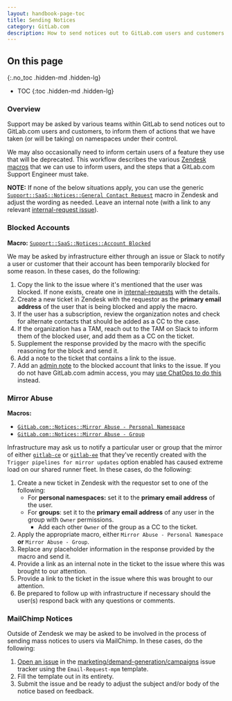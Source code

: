 ```yaml
---
layout: handbook-page-toc
title: Sending Notices
category: GitLab.com
description: How to send notices out to GitLab.com users and customers to inform them of various actions on namespaces under their control
---
```


## On this page
{:.no_toc .hidden-md .hidden-lg}

- TOC
{:toc .hidden-md .hidden-lg}

### Overview

Support may be asked by various teams within GitLab to send notices out to GitLab.com users and customers, to inform them of actions that we have taken (or will be taking) on namespaces under their control.

We may also occasionally need to inform certain users of a feature they use that will be deprecated. This workflow describes the various [Zendesk macros](https://about.gitlab.com/handbook/support/support-ops/documentation/zendesk_global_macros.html) that we can use to inform users, and the steps that a GitLab.com Support Engineer must take.

**NOTE:** If none of the below situations apply, you can use the generic [`Support::SaaS::Notices::General Contact Request`](https://gitlab.com/search?utf8=%E2%9C%93&group_id=2573624&project_id=17008590&scope=&search_code=true&snippets=false&repository_ref=master&nav_source=navbar&search=id%3A+360013369860) macro in Zendesk and adjust the wording as needed. Leave an internal note (with a link to any relevant [internal-request issue](https://about.gitlab.com/handbook/support/workflows/internal_requests.html#contact-request)).

### Blocked Accounts

**Macro:** [`Support::SaaS::Notices::Account Blocked`](https://gitlab.com/gitlab-com/support/support-ops/zendesk-macros/-/blob/master/macros/active/Support/SaaS/Notices/Account%20Blocked.yaml)

We may be asked by infrastructure either through an issue or Slack to notify a user or customer that their account has been temporarily blocked for some reason. In these cases, do the following:

1. Copy the link to the issue where it's mentioned that the user was blocked. If none exists, create one in [internal-requests](https://gitlab.com/gitlab-com/support/internal-requests/issues) with the details.
1. Create a new ticket in Zendesk with the requestor as the **primary email address** of the user that is being blocked and apply the macro.
1. If the user has a subscription, review the organization notes and check for alternate contacts that should be added as a CC to the case.
1. If the organization has a TAM, reach out to the TAM on Slack to inform them of the blocked user, and add them as a CC on the ticket.
1. Supplement the response provided by the macro with the specific reasoning for the block and send it.
1. Add a note to the ticket that contains a link to the issue.
1. Add an [admin note](admin_note.html) to the blocked account that links to the issue. If you do not have GitLab.com admin access, you may [use ChatOps to do this](https://gitlab.com/gitlab-com/chatops/-/blob/master/lib/chatops/commands/user.rb) instead.

### Mirror Abuse

**Macros:**

- [`GitLab.com::Notices::Mirror Abuse - Personal Namespace`](https://gitlab.zendesk.com/agent/admin/macros/360079851114)
- [`GitLab.com::Notices::Mirror Abuse - Group`](https://gitlab.zendesk.com/agent/admin/macros/360079650593)

Infrastructure may ask us to notify a particular user or group that the mirror of either [`gitlab-ce`](https://gitlab.com/gitlab-org/gitlab-ce) or [`gitlab-ee`](https://gitlab.com/gitlab-org/gitlab-ee) that they've recently created with the `Trigger pipelines for mirror updates` option enabled has caused extreme load on our shared runner fleet. In these cases, do the following:

1. Create a new ticket in Zendesk with the requestor set to one of the following:
    - For **personal namespaces:** set it to the **primary email address** of the user.
    - For **groups**: set it to the **primary email address** of any user in the group with `Owner` permissions.
        - Add each other `Owner` of the group as a CC to the ticket.
1. Apply the appropriate macro, either `Mirror Abuse - Personal Namespace` **or** `Mirror Abuse - Group`.
1. Replace any placeholder information in the response provided by the macro and send it.
1. Provide a link as an internal note in the ticket to the issue where this was brought to our attention.
1. Provide a link to the ticket in the issue where this was brought to our attention.
1. Be prepared to follow up with infrastructure if necessary should the user(s) respond back with any questions or comments.

### MailChimp Notices

Outside of Zendesk we may be asked to be involved in the process of sending mass notices to users via MailChimp. In these cases, do the following:

1. [Open an issue](https://gitlab.com/gitlab-com/marketing/demand-generation/campaigns/-/issues/new?issuable_template=email-request) in the [marketing/demand-generation/campaigns](https://gitlab.com/gitlab-com/marketing/demand-generation/campaigns) issue tracker using the `Email-Request-mpm` template.
1. Fill the template out in its entirety.
1. Submit the issue and be ready to adjust the subject and/or body of the notice based on feedback.
